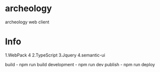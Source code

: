 # archeology
archeology web client

# Info
1.WebPack 4
2.TypeScript
3.Jquery 
4.semantic-ui

build - npm run build
development - npm run dev
publish - npm run deploy

